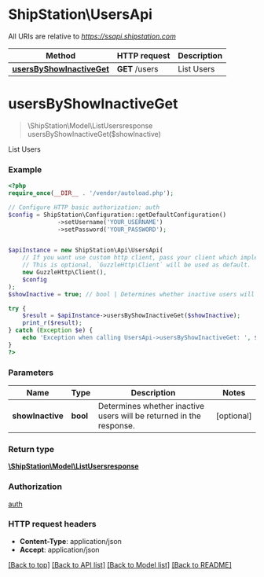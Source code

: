 # ShipStation\UsersApi

All URIs are relative to *https://ssapi.shipstation.com*

Method | HTTP request | Description
------------- | ------------- | -------------
[**usersByShowInactiveGet**](UsersApi.md#usersByShowInactiveGet) | **GET** /users | List Users


# **usersByShowInactiveGet**
> \ShipStation\Model\ListUsersresponse usersByShowInactiveGet($showInactive)

List Users



### Example
```php
<?php
require_once(__DIR__ . '/vendor/autoload.php');

// Configure HTTP basic authorization: auth
$config = ShipStation\Configuration::getDefaultConfiguration()
              ->setUsername('YOUR_USERNAME')
              ->setPassword('YOUR_PASSWORD');


$apiInstance = new ShipStation\Api\UsersApi(
    // If you want use custom http client, pass your client which implements `GuzzleHttp\ClientInterface`.
    // This is optional, `GuzzleHttp\Client` will be used as default.
    new GuzzleHttp\Client(),
    $config
);
$showInactive = true; // bool | Determines whether inactive users will be returned in the response.

try {
    $result = $apiInstance->usersByShowInactiveGet($showInactive);
    print_r($result);
} catch (Exception $e) {
    echo 'Exception when calling UsersApi->usersByShowInactiveGet: ', $e->getMessage(), PHP_EOL;
}
?>
```

### Parameters

Name | Type | Description  | Notes
------------- | ------------- | ------------- | -------------
 **showInactive** | **bool**| Determines whether inactive users will be returned in the response. | [optional]

### Return type

[**\ShipStation\Model\ListUsersresponse**](../Model/ListUsersresponse.md)

### Authorization

[auth](../../README.md#auth)

### HTTP request headers

 - **Content-Type**: application/json
 - **Accept**: application/json

[[Back to top]](#) [[Back to API list]](../../README.md#documentation-for-api-endpoints) [[Back to Model list]](../../README.md#documentation-for-models) [[Back to README]](../../README.md)

